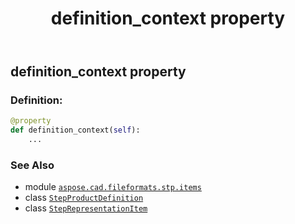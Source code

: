 ﻿---
title: definition_context property
second_title: Aspose.CAD for Python via .NET API References
description: 
type: docs
weight: 30
url: /python-net/aspose.cad.fileformats.stp.items/stepproductdefinition/definition_context/
is_root: false
---

## definition_context property

### Definition:
```python
@property
def definition_context(self):
    ...
```

### See Also
* module [`aspose.cad.fileformats.stp.items`](../../)
* class [`StepProductDefinition`](/cad/python-net/aspose.cad.fileformats.stp.items/stepproductdefinition)
* class [`StepRepresentationItem`](/cad/python-net/aspose.cad.fileformats.stp.items/steprepresentationitem)
